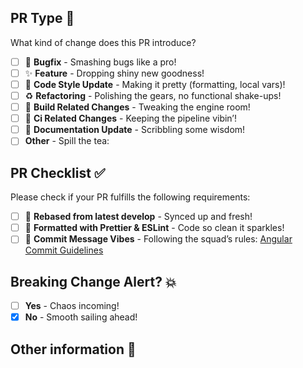## PR Type 🚀

What kind of change does this PR introduce?

- [ ] 🐛 **Bugfix** - Smashing bugs like a pro!
- [ ] ✨ **Feature** - Dropping shiny new goodness!
- [ ] 🎨 **Code Style Update** - Making it pretty (formatting, local vars)!
- [ ] ♻️ **Refactoring** - Polishing the gears, no functional shake-ups!
- [ ] 👷 **Build Related Changes** - Tweaking the engine room!
- [ ] 💚 **Ci Related Changes** - Keeping the pipeline vibin’!
- [ ] 📝 **Documentation Update** - Scribbling some wisdom!
- [ ] **Other** - Spill the tea:

## PR Checklist ✅

Please check if your PR fulfills the following requirements:

- [ ] 🔄 **Rebased from latest develop** - Synced up and fresh!
- [ ] 📐 **Formatted with Prettier & ESLint** - Code so clean it sparkles!
- [ ] 🚨 **Commit Message Vibes** - Following the squad’s rules: [Angular Commit Guidelines](https://github.com/angular/angular/blob/22b96b9/CONTRIBUTING.md#-commit-message-guidelines)

<!-- If this PR contains a breaking change, please describe the impact and migration path for existing applications below. -->

## Breaking Change Alert? 💥

- [ ] **Yes** - Chaos incoming!
- [x] **No** - Smooth sailing ahead!

<!-- If it’s a breaking change, spill the deets on the impact and how to roll with it below. -->

## Other information 🌈

<!-- Any additional information or context you want to provide? -->
